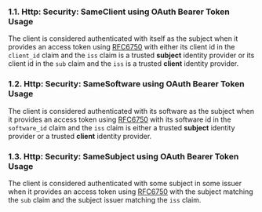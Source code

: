 ### 1.1. Http: Security: SameClient using OAuth Bearer Token Usage

The client is considered authenticated with itself
as the subject when it provides an access token
using [RFC6750](https://datatracker.ietf.org/doc/html/rfc6750)
with either its client id in the `client_id` claim
and the `iss` claim is a trusted **subject** identity
provider or its client id in the `sub` claim and
the `iss` is a trusted **client** identity provider.

### 1.2. Http: Security: SameSoftware using OAuth Bearer Token Usage

The client is considered authenticated with its software
as the subject when it provides an access token
using [RFC6750](https://datatracker.ietf.org/doc/html/rfc6750)
with its software id in the `software_id` claim
and the `iss` claim is either a trusted **subject** identity
provider or a trusted **client** identity provider.

### 1.3. Http: Security: SameSubject using OAuth Bearer Token Usage

The client is considered authenticated with some
subject in some issuer when it provides an access token
using [RFC6750](https://datatracker.ietf.org/doc/html/rfc6750)
with the subject matching the `sub` claim and the
subject issuer matching the `iss` claim.
